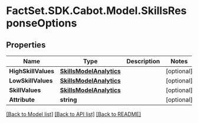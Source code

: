 # FactSet.SDK.Cabot.Model.SkillsResponseOptions

## Properties

Name | Type | Description | Notes
------------ | ------------- | ------------- | -------------
**HighSkillValues** | [**SkillsModelAnalytics**](SkillsModelAnalytics.md) |  | [optional] 
**LowSkillValues** | [**SkillsModelAnalytics**](SkillsModelAnalytics.md) |  | [optional] 
**SkillValues** | [**SkillsModelAnalytics**](SkillsModelAnalytics.md) |  | [optional] 
**Attribute** | **string** |  | [optional] 

[[Back to Model list]](../README.md#documentation-for-models) [[Back to API list]](../README.md#documentation-for-api-endpoints) [[Back to README]](../README.md)

